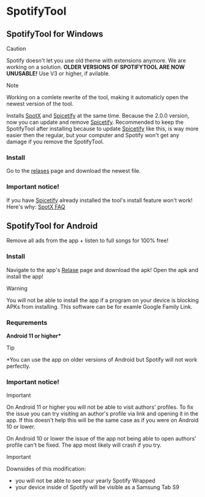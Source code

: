 # SpotifyTool

## SpotifyTool for Windows
> [!CAUTION]
> Spotify doesn't let you use old theme with extensions anymore. We are working on a solution.
>  **OLDER VERSIONS OF SPOTIFYTOOL ARE NOW UNUSABLE!** Use V3 or higher, if avilable.

> [!NOTE]  
> Working on a comlete rewrite of the tool, making it automaticly open the newest version of the tool.

Installs [SpotX](https://github.com/SpotX-Official/SpotX) and [Spicetify](https://spicetify.app/) at the same time.
Because the 2.0.0 version, now you can update and remove [Spicetify](https://spicetify.app/).
Recommended to keep the SpotifyTool after installing because to update [Spicetify](https://spicetify.app/) like this, is way more easier then the regular, but your computer and Spotify won't get any damage if you remove the SpotifyTool.

### Install
Go to the [relases](https://github.com/Balint2201/SpotifyTool/releases/) page and download the newest file.

### Important notice!
If you have [Spicetify](https://spicetify.app/) already installed the tool's install feature won't work!
Here's why: [SpotX FAQ](https://telegra.ph/SpotX-FAQ-09-19)

## SpotifyTool for Android
Remove all ads from the app + listen to full songs for 100% free!

### Install
Navigate to the app's [Relase](https://github.com/Balint2201/SpotifyTool/releases/tag/Android-v.1.0.0) page and download the apk!
Open the apk and install the app!

> [!WARNING]  
> You will not be able to install the app if a program on your device is blocking APKs from installing. This software can be for examle Google Family Link.

### Requrements
**Android 11 or higher\***
> [!TIP]
> *You can use the app on older versions of Android but Spotify will not work perfectly.

### Important notice!
> [!IMPORTANT]  
> On Android 11 or higher you will not be able to visit authors' profiles. To fix the issue you can try visiting an author's profile via link and opening it in the app.
> If this doesn't help this will be the same case as if you were on Android 10 or lower.
> 
> On Android 10 or lower the issue of the app not being able to open authors' profile can't be fixed. The app most likely will crash if you try.

> [!IMPORTANT]
> Downsides of this modification:
> - you will not be able to see your yearly Spotify Wrapped
> - your device inside of Spotify will be visible as a Samsung Tab S9
